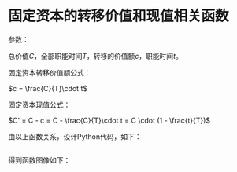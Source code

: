 # 固定资本的转移价值和现值相关函数

参数：

总价值$C$，全部职能时间$T$，转移的价值额$c$，职能时间$t$。

固定资本转移价值额公式：

$c = \frac{C}{T}\cdot t$

固定资本现值公式：

$C' = C - c = C - \frac{C}{T}\cdot t = C \cdot (1 - \frac{t}{T})$

由以上函数关系，设计Python代码，如下：

```

```

得到函数图像如下：


